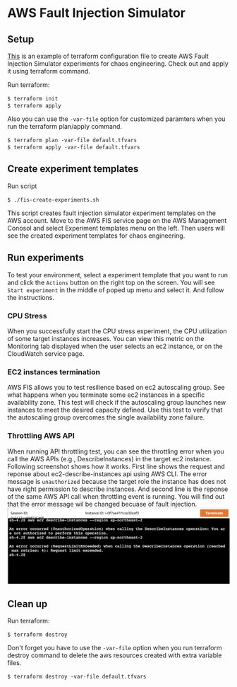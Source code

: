 # AWS Fault Injection Simulator
## Setup
[This](https://github.com/Young-ook/terraform-aws-ssm/blob/main/examples/fis/main.tf) is an example of terraform configuration file to create AWS Fault Injection Simulator experiments for chaos engineering. Check out and apply it using terraform command.

Run terraform:
```
$ terraform init
$ terraform apply
```
Also you can use the `-var-file` option for customized paramters when you run the terraform plan/apply command.
```
$ terraform plan -var-file default.tfvars
$ terraform apply -var-file default.tfvars
```

## Create experiment templates
Run script
```
$ ./fis-create-experiments.sh
```
This script creates fault injection simulator experiment templates on the AWS account. Move to the AWS FIS service page on the AWS Management Conosol and select Experiment templates menu on the left. Then users will see the created experiment templates for chaos engineering.

## Run experiments
To test your environment, select a experiment template that you want to run and click the `Actions` button on the right top on the screen. You will see `Start experiment` in the middle of poped up menu and select it. And follow the instructions.

### CPU Stress
When you successfully start the CPU stress experiment, the CPU utilization of some target instances increases. You can view this metric on the Monitoring tab displayed when the user selects an ec2 instance, or on the CloudWatch service page.

### EC2 instances termination
AWS FIS allows you to test resilience based on ec2 autoscaling group. See what happens when you terminate some ec2 instances in a specific availability zone. This test will check if the autoscaling group launches new instances to meet the desired capacity defined. Use this test to verify that the autoscaling group overcomes the single availability zone failure.

### Throttling AWS API
When running API throttling test, you can see the throttling error when you call the AWS APIs (e.g., DescribeInstances) in the target ec2 instance. Following screenshot shows how it works. First line shows the request and reponse about ec2-describe-instances api using AWS CLI. The error message is `unauthorized` because the target role the instance has does not have right permission to describe instances. And second line is the reponse of the same AWS API call when throttling event is running. You will find out that the error message wil be changed becuase of fault injection.
![aws-fis-throttling-ec2-api](../../images/aws-fis-throttling-ec2-api.png)

## Clean up
Run terraform:
```
$ terraform destroy
```
Don't forget you have to use the `-var-file` option when you run terraform destroy command to delete the aws resources created with extra variable files.
```
$ terraform destroy -var-file default.tfvars
```
